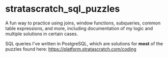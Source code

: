 # stratascratch_sql_puzzles
A fun way to practice using joins, window functions, subqueries, common table expressions, and more, including documentation of my logic and multiple solutions in certain cases.

SQL queries I've written in PostgreSQL, which are solutions for **most** of the puzzles found here: https://platform.stratascratch.com/coding
